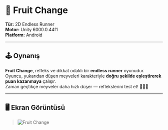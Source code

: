 # 🍓 Fruit Change

**Tür:** 2D Endless Runner  
**Motor:** Unity 6000.0.44f1  
**Platform:** Android  

---

## 🕹️ Oynanış

**Fruit Change**, refleks ve dikkat odaklı bir **endless runner** oyunudur.  
Oyuncu, yukarıdan düşen meyveleri karakteriyle **doğru şekilde eşleştirerek puan kazanmaya** çalışır.  
Zaman geçtikçe meyveler daha hızlı düşer — reflekslerini test et! 🍎🍌🍉

---

## 🖥️ Ekran Görüntüsü

> ![Fruit Change](https://github.com/yusuffcapa/fruit-change/blob/eeba9823b1b1f5d5e1a4babe50d9e387552d3cc8/MobileGameMockup.png)
